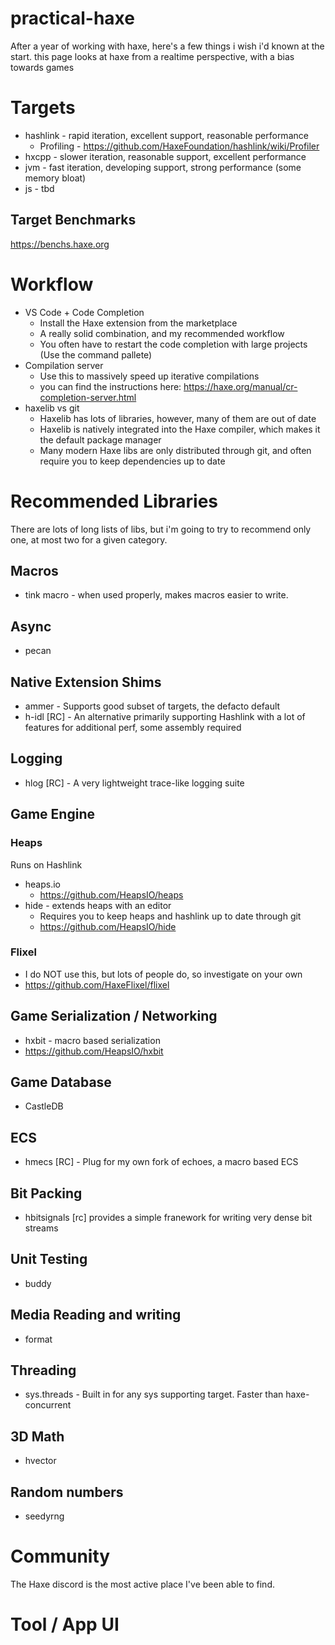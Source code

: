 # practical-haxe

After a year of working with haxe, here's a few things i wish i'd known at the start. this page looks at haxe from a realtime perspective, with a bias towards games

# Targets
* hashlink - rapid iteration, excellent support, reasonable performance
  * Profiling - https://github.com/HaxeFoundation/hashlink/wiki/Profiler
* hxcpp - slower iteration, reasonable support, excellent performance
* jvm - fast iteration, developing support, strong performance (some memory bloat)
* js - tbd

## Target Benchmarks
https://benchs.haxe.org


# Workflow
+ VS Code + Code Completion
  + Install the Haxe extension from the marketplace  
  + A really solid combination, and my recommended workflow
  + You often have to restart the code completion with large projects (Use the command pallete)
+ Compilation server
  + Use this to massively speed up iterative compilations
  + you can find the instructions here: https://haxe.org/manual/cr-completion-server.html
+ haxelib vs git
  + Haxelib has lots of libraries, however, many of them are out of date
  + Haxelib is natively integrated into the Haxe compiler, which makes it the default package manager
  + Many modern Haxe libs are only distributed through git, and often require you to keep dependencies up to date

# Recommended Libraries
There are lots of long lists of libs, but i'm going to try to recommend only one, at most two for a given category.

## Macros
* tink macro - when used properly, makes macros easier to write.

## Async
* pecan

## Native Extension Shims
* ammer - Supports good subset of targets, the defacto default
* h-idl [RC] - An alternative primarily supporting Hashlink with a lot of features for additional perf, some assembly required

## Logging
* hlog [RC] - A very lightweight trace-like logging suite

## Game Engine
### Heaps
Runs on Hashlink
* heaps.io
  * https://github.com/HeapsIO/heaps 
* hide - extends heaps with an editor
  * Requires you to keep heaps and hashlink up to date through git
  * https://github.com/HeapsIO/hide

### Flixel
* I do NOT use this, but lots of people do, so investigate on your own
* https://github.com/HaxeFlixel/flixel

## Game Serialization / Networking
* hxbit - macro based serialization
 * https://github.com/HeapsIO/hxbit

## Game Database
* CastleDB

## ECS
* hmecs [RC] - Plug for my own fork of echoes, a macro based ECS

## Bit Packing
* hbitsignals [rc] provides a simple franework for writing very dense bit streams

## Unit Testing
* buddy

## Media Reading and writing 
* format

## Threading
* sys.threads - Built in for any sys supporting target.  Faster than haxe-concurrent

## 3D Math
* hvector

## Random numbers
* seedyrng

# Community
The Haxe discord is the most active place I've been able to find.

# Tool / App UI







